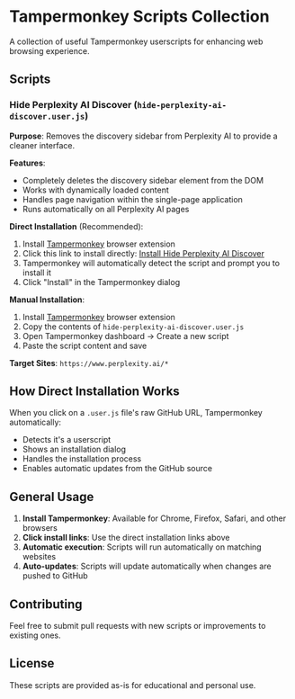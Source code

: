 # Tampermonkey Scripts Collection

A collection of useful Tampermonkey userscripts for enhancing web browsing experience.

## Scripts

### Hide Perplexity AI Discover (`hide-perplexity-ai-discover.user.js`)

**Purpose**: Removes the discovery sidebar from Perplexity AI to provide a cleaner interface.

**Features**:
- Completely deletes the discovery sidebar element from the DOM
- Works with dynamically loaded content
- Handles page navigation within the single-page application
- Runs automatically on all Perplexity AI pages

**Direct Installation** (Recommended):
1. Install [Tampermonkey](https://www.tampermonkey.net/) browser extension
2. Click this link to install directly: [Install Hide Perplexity AI Discover](https://raw.githubusercontent.com/jeremysong/tempermoney-scripts/main/hide-perplexity-ai-discover.user.js)
3. Tampermonkey will automatically detect the script and prompt you to install it
4. Click "Install" in the Tampermonkey dialog

**Manual Installation**:
1. Install [Tampermonkey](https://www.tampermonkey.net/) browser extension
2. Copy the contents of `hide-perplexity-ai-discover.user.js`
3. Open Tampermonkey dashboard → Create a new script
4. Paste the script content and save

**Target Sites**: `https://www.perplexity.ai/*`

## How Direct Installation Works

When you click on a `.user.js` file's raw GitHub URL, Tampermonkey automatically:
- Detects it's a userscript
- Shows an installation dialog
- Handles the installation process
- Enables automatic updates from the GitHub source

## General Usage

1. **Install Tampermonkey**: Available for Chrome, Firefox, Safari, and other browsers
2. **Click install links**: Use the direct installation links above
3. **Automatic execution**: Scripts will run automatically on matching websites
4. **Auto-updates**: Scripts will update automatically when changes are pushed to GitHub

## Contributing

Feel free to submit pull requests with new scripts or improvements to existing ones.

## License

These scripts are provided as-is for educational and personal use.
